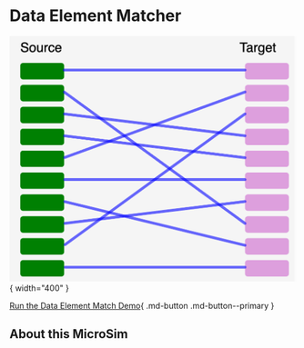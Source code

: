 # Data Element Matcher

![Image Name](./data-element-match.png){ width="400" }

[Run the Data Element Match Demo](./data-element-match.html){ .md-button .md-button--primary }

## About this MicroSim